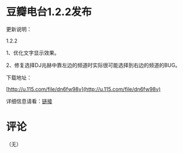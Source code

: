 # 豆瓣电台1.2.2发布

更新说明：

1.2.2

1、优化文字显示效果。

2、修复选择DJ兆赫中靠左边的频道时实际很可能选择到右边的频道的BUG。

下载地址：

[http://u.115.com/file/dn6fw98v](http://u.115.com/file/dn6fw98v)

详细信息请看：[链接](/article/doubanfm)

# 评论

（无）
